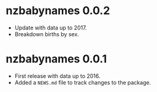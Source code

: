 # nzbabynames 0.0.2

* Update with data up to 2017.
* Breakdown births by sex.

# nzbabynames 0.0.1

* First release with data up to 2016.
* Added a `NEWS.md` file to track changes to the package.
